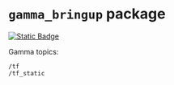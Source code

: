 # `gamma_bringup` package

[![Static Badge](https://img.shields.io/badge/ROS_2-Humble-34aec5)](https://docs.ros.org/en/humble/)

Gamma topics:

```
/tf
/tf_static
```